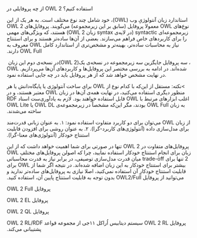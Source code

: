 از چه پروفایلی در OWL 2 استفاده کنیم؟ 

‫استاندارد زبان آنتولوژیِ وب (OWL)، خود شامل چند نوع مختلف است. به هر یک از این نوع‌های OWL معمولا پروفایل (سابق بر این زیرمجموعه) می‌گویند. پروفایل‌های OWL 2 زیرمجموعه‌ای syntactic (در لایه‌ی syntax زبان OWL 2) هستند، که ویژگی‌های مهمی را برای کاربردهای خاص فراهم می‌سازند. بعضی از آن‌ها ساده‌تر هستند و برای استنتاج نیاز به محاسبات ساده‌تر، بهینه‌تر و مشخص‌تری از استاندارد کامل OWL معروف به OWL Full دارند.‬

در نسخه‌ی دوم ‫این زبان ‬(OWL 2)‫،‬ سه پروفایل جایگزین سه زیرمجموعه در نسخه‌ی یک OWL شده‌اند. در ادامه به بررسی مختصر این پروفایل‌ها و کاربردهای آن‌ها می‌پردازیم. در نهایت مشخص خواهد شد که از هر پروفایل باید در چه جایی استفاده نمود.

‫>نکته: مستقل از این‌که با کدام نوع از OWL برای ساخت آنتولوژی یا پایگاه‌دانش یا هر منظور دیگری استفاده می‌کنید، در نهایت همه‌ی آن‌ها در زبان OWL معتبر هستند، و در اغلب ابزارهای مرتبط با OWL قابل استفاده خواهند بود. لازم به یادآوری‌ست اسناد RDF به زبان OWL Full بودند، مگر این‌که مشخصاً در زیرمجموعه‌ی OWL DL یا OWL Lite ساخته می‌شدند.‬

‫از زبان OWL می‌توان برای دو کاربرد متفاوت استفاده نمود:‬
‫۱. به عنوان زبانی قدرت‌مند برای مدل‌سازی داده (آنتولوژی‌های کاربرد-گرا).‬
‫۲. به عنوان روشی برای افزودن قابلیت استنتاج خودکار (آنتولوژی‌های معنا-گرا).‬

‫پروفایل‌های متفاوت در OWL 2 تنها در صورتی برای شما اهمیت خواهد داشت که از این زبان برای انجامِ استنتاج خودکار استفاده نمایید، چرا که اصولن پروفایل‌های مختلفِ OWL 2 تنها برای trade-off میان قدرت مدل‌سازی توصیفی، در برابر نیاز به قدرت محاسباتی بیشتر برای استنتاج خودکار به این زبان اضافه شده‌اند. در نتیجه اگر شما از OWL برای قابلیت استنتاج خودکارِ آن استفاده نمی‌کنید، اصلا نیازی به پروفایل‌های ساده‌تر ندارید و می‌توانید از پروفایل OWL2/Full بدون توجه به قابلیت استنتاج پایین آن، استفاده کنید.‬

‫پروفایل OWL 2 Full‬

‫پروفایل OWL 2 EL‬

‫پروفایل OWL 2 QL‬

‫پروفایل OWL 2 RL‬
‫سیستم دیتابیس اُراکل ۱۱جی از مجموعه قواعد OWL 2 RL/RDF پشتیبانی می‌کند.‬






